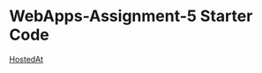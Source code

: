 # WebApps-Assignment-5 Starter Code
<a href="https://44-563-web-apps-s22.github.io/webapps-s22-assignment-5-ushareddypati/birds.html">HostedAt</a>